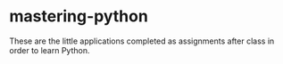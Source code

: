 # mastering-python

These are the little applications completed as assignments after class in order to learn Python.
